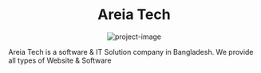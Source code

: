 <h1 align="center" id="title">Areia Tech</h1>

<p align="center"><img src="https://scontent.fcgp7-1.fna.fbcdn.net/v/t39.30808-6/364198762_134921089649339_8243405210350837267_n.jpg?_nc_cat=100&amp;ccb=1-7&amp;_nc_sid=783fdb&amp;_nc_ohc=Tz1fAkezkksAX89x-W_&amp;_nc_ht=scontent.fcgp7-1.fna&amp;oh=00_AfDPHVQLqkdax6gdUpruzSBFGtsOUivgR4oibau7oST0Rw&amp;oe=65C103CF" alt="project-image"></p>

<p id="description">Areia Tech is a software &amp; IT Solution company in Bangladesh. We provide all types of Website &amp; Software</p>
